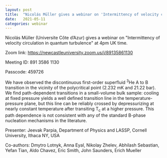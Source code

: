 ```yaml
---
layout: post
title:  "Nicolás Müller gives a webinar on 'Intermittency of velocity circulation in quantum turbulence' at 4pm UK time"
date:   2021-05-11
categories: webinar
---
```

Nicolás Müller (Universite Côte d’Azur) gives a webinar on "Intermittency of velocity circulation in quantum turbulence" at 4pm UK time.

Zoom link: https://newcastleuniversity.zoom.us/j/89135861130 

Meeting ID: 891 3586 1130

Passcode: 459726



We have observed the discontinuous first-order superfluid <sup>3</sup>He A to B transition in the vicinity of the polycritical point (2.232 mK and 21.22 bar). We find path-dependent transitions in a small-volume bulk sample: cooling at fixed pressure yields a well defined transition line in the temperature-pressure plane, but this line can be reliably crossed by depressurizing at nearly constant temperature after transiting T<sub>c</sub> at a higher pressure. This path dependence is not consistent with any of the standard B-phase nucleation mechanisms in the literature.

Presenter: Jeevak Parpia, Department of Physics and LASSP, Cornell University, Ithaca NY, USA

Co-authors: Dmytro Lotnyk, Anna Eyal, Nikolay Zhelev, Abhilash Sebastian, Yefan Tian, Aldo Chavez, Eric Smith, John Saunders, Erich Mueller
